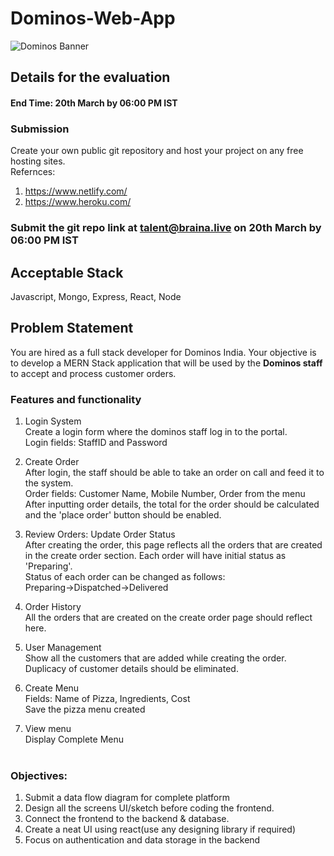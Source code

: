 # Dominos-Web-App
![Dominos Banner](https://miro.medium.com/max/1400/1*Pjilnt2CYNC6tiFSRP-8yQ.png)

## Details for the evaluation
#### End Time: 20th March by 06:00 PM IST

### Submission
Create your own public git repository and host your project on any free hosting sites.<br/>
Refernces:<br/>
1. https://www.netlify.com/
2. https://www.heroku.com/<br/>
### Submit the git repo link at talent@braina.live</b> on 20th March by 06:00 PM IST

## Acceptable Stack
Javascript, Mongo, Express, React, Node

## Problem Statement
You are hired as a full stack developer for Dominos India. Your objective is to develop a MERN Stack application that will be used by the <b>Dominos staff</b> to accept and process customer orders. 

### Features and functionality

1. Login System<br/>
Create a login form where the dominos staff log in to the portal.<br/>
Login fields: StaffID and Password

2. Create Order<br/>
After login, the staff should be able to take an order on call and feed it to the system.<br/>
Order fields: Customer Name, Mobile Number, Order from the menu<br/>
After inputting order details, the total for the order should be calculated and the 'place order' button should be enabled. 

3. Review Orders: Update Order Status<br/>
After creating the order, this page reflects all the orders that are created in the create order section. Each order will have initial status as 'Preparing'.
<br/>Status of each order can be changed as follows:<br/>
Preparing->Dispatched->Delivered

4. Order History<br/>
All the orders that are created on the create order page should reflect here.

5. User Management<br/>
Show all the customers that are added while creating the order. Duplicacy of customer details should be eliminated. 

6. Create Menu <br/>
Fields: Name of Pizza, Ingredients, Cost<br/>
Save the pizza menu created

7. View menu<br/>
Display Complete Menu<br/><br/>

### Objectives: 
1. Submit a data flow diagram for complete platform
2. Design all the screens UI/sketch before coding the frontend.
3. Connect the frontend to the backend & database.
4. Create a neat UI using react(use any designing library if required)
5. Focus on authentication and data storage in the backend




